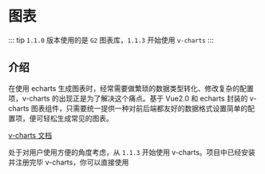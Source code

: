 # 图表

::: tip
`1.1.0` 版本使用的是 `G2` 图表库，`1.1.3` 开始使用 `v-charts`
:::

## 介绍

在使用 echarts 生成图表时，经常需要做繁琐的数据类型转化、修改复杂的配置项，v-charts 的出现正是为了解决这个痛点。基于 Vue2.0 和 echarts 封装的 v-charts 图表组件，只需要统一提供一种对前后端都友好的数据格式设置简单的配置项，便可轻松生成常见的图表。

[v-charts 文档](https://v-charts.js.org/#/)

处于对用户使用方便的角度考虑，从 `1.1.3` 开始使用 v-charts。项目中已经安装并注册完毕 v-charts，你可以直接使用